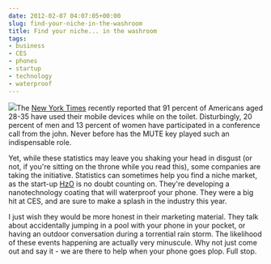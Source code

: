 ```yaml
---
date: 2012-02-07 04:07:05+00:00
slug: find-your-niche-in-the-washroom
title: Find your niche... in the washroom
tags:
- business
- CES
- phones
- startup
- technology
- waterproof
---
```


![](http://media.tumblr.com/tumblr_lymzi6xdtc1qfn08u.jpg)The [New York Times](http://bits.blogs.nytimes.com/2012/01/30/the-rise-of-the-toilet-texter/) recently reported that 91 percent of Americans aged 28-35 have used their mobile devices while on the toilet. Disturbingly, 20 percent of men and 13 percent of women have participated in a conference call from the john. Never before has the MUTE key played such an indispensable role.




Yet, while these statistics may leave you shaking your head in disgust (or not, if you're sitting on the throne while you read this), some companies are taking the initiative. Statistics can sometimes help you find a niche market, as the start-up [HzO](http://hzo.me/) is no doubt counting on. They're developing a nanotechnology coating that will waterproof your phone. They were a big hit at CES, and are sure to make a splash in the industry this year.




I just wish they would be more honest in their marketing material. They talk about accidentally jumping in a pool with your phone in your pocket, or having an outdoor conversation during a torrential rain storm. The likelihood of these events happening are actually very minuscule. Why not just come out and say it - we are there to help when your phone goes plop. Full stop.

